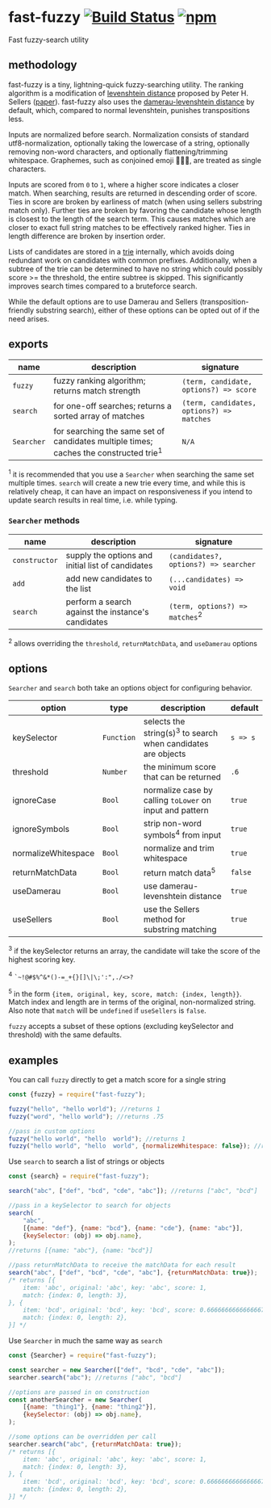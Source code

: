 # fast-fuzzy [![Build Status](https://travis-ci.com/EthanRutherford/fast-fuzzy.svg?branch=master)](https://travis-ci.com/EthanRutherford/fast-fuzzy) [![npm](https://img.shields.io/npm/v/fast-fuzzy.svg)](https://www.npmjs.com/package/fast-fuzzy)
Fast fuzzy-search utility

## methodology
fast-fuzzy is a tiny, lightning-quick fuzzy-searching utility.
The ranking algorithm is a modification of [levenshtein distance](https://en.wikipedia.org/wiki/Levenshtein_distance)
proposed by Peter H. Sellers ([paper](https://pdfs.semanticscholar.org/0517/aa6d420f66f74bd4b281e2ed0e2021f3d359.pdf)).
fast-fuzzy also uses the [damerau-levenshtein distance](https://en.wikipedia.org/wiki/Damerau%E2%80%93Levenshtein_distance)
by default, which, compared to normal levenshtein, punishes transpositions less.

Inputs are normalized before search.
Normalization consists of standard utf8-normalization,
optionally taking the lowercase of a string,
optionally removing non-word characters,
and optionally flattening/trimming whitespace.
Graphemes, such as conjoined emoji 👨‍👩‍👧‍, are treated as single characters.

Inputs are scored from `0` to `1`, where a higher score indicates a closer match.
When searching, results are returned in descending order of score.
Ties in score are broken by earliness of match (when using sellers substring match only).
Further ties are broken by favoring the candidate whose length is closest to the length of the search term.
This causes matches which are closer to exact full string matches to be effectively ranked higher.
Ties in length difference are broken by insertion order.

Lists of candidates are stored in a [trie](https://en.wikipedia.org/wiki/Trie) internally, which
avoids doing redundant work on candidates with common prefixes.
Additionally, when a subtree of the trie can be determined to have no string which could possibly
score >= the threshold, the entire subtree is skipped.
This significantly improves search times compared to a bruteforce search.

While the default options are to use Damerau and Sellers (transposition-friendly substring search),
either of these options can be opted out of if the need arises.

## exports
| name | description | signature |
| ---- | --------- | ------------ |
| `fuzzy` | fuzzy ranking algorithm; returns match strength | `(term, candidate, options?) => score` |
| `search` | for one-off searches; returns a sorted array of matches | `(term, candidates, options?) => matches` |
| `Searcher` | for searching the same set of candidates multiple times; caches the constructed trie<sup>1</sup> | `N/A` |

<sup>1</sup> it is recommended that you use a `Searcher` when searching the same set multiple times.
`search` will create a new trie every time, and while this is relatively cheap, it can have an
impact on responsiveness if you intend to update search results in real time, i.e. while typing.

### `Searcher` methods
| name | description | signature |
| ---- | --------- | ------------ |
| `constructor` | supply the options and initial list of candidates | `(candidates?, options?) => searcher` |
| `add` | add new candidates to the list | `(...candidates) => void` |
| `search` | perform a search against the instance's candidates  |`(term, options?) => matches`<sup>2</sup> |

<sup>2</sup> allows overriding the `threshold`, `returnMatchData`, and `useDamerau` options

## options
`Searcher` and `search` both take an options object for configuring behavior.

| option | type | description | default |
| ------ | ---- | ----------- | ------- |
| keySelector | `Function` | selects the string(s)<sup>3</sup> to search when candidates are objects | `s => s`
| threshold | `Number` | the minimum score that can be returned | `.6`
| ignoreCase | `Bool` | normalize case by calling `toLower` on input and pattern | `true`
| ignoreSymbols | `Bool` | strip non-word symbols<sup>4</sup> from input | `true`
| normalizeWhitespace | `Bool`| normalize and trim whitespace | `true`
| returnMatchData | `Bool` | return match data<sup>5</sup> | `false`
| useDamerau | `Bool` | use damerau-levenshtein distance | `true`
| useSellers | `Bool` | use the Sellers method for substring matching | `true`

<sup>3</sup> if the keySelector returns an array, the candidate will take the score of the highest scoring key.

<sup>4</sup> `` `~!@#$%^&*()-=_+{}[]\|\;':",./<>? ``

<sup>5</sup> in the form `{item, original, key, score, match: {index, length}}`. 
Match index and length are in terms of the original, non-normalized string.
Also note that `match` will be `undefined` if `useSellers` is `false`.

`fuzzy` accepts a subset of these options (excluding keySelector and threshold) with the same defaults.

## examples
You can call `fuzzy` directly to get a match score for a single string

```javascript
const {fuzzy} = require("fast-fuzzy");

fuzzy("hello", "hello world"); //returns 1
fuzzy("word", "hello world"); //returns .75

//pass in custom options
fuzzy("hello world", "hello  world"); //returns 1
fuzzy("hello world", "hello  world", {normalizeWhitespace: false}); //returns .90909090...
```

Use `search` to search a list of strings or objects

```javascript
const {search} = require("fast-fuzzy");

search("abc", ["def", "bcd", "cde", "abc"]); //returns ["abc", "bcd"]

//pass in a keySelector to search for objects
search(
    "abc",
    [{name: "def"}, {name: "bcd"}, {name: "cde"}, {name: "abc"}],
    {keySelector: (obj) => obj.name},
);
//returns [{name: "abc"}, {name: "bcd"}]

//pass returnMatchData to receive the matchData for each result
search("abc", ["def", "bcd", "cde", "abc"], {returnMatchData: true});
/* returns [{
    item: 'abc', original: 'abc', key: 'abc', score: 1,
    match: {index: 0, length: 3},
}, { 
    item: 'bcd', original: 'bcd', key: 'bcd', score: 0.6666666666666667,
    match: {index: 0, length: 2},
}] */
```

Use `Searcher` in much the same way as `search`

```javascript
const {Searcher} = require("fast-fuzzy");

const searcher = new Searcher(["def", "bcd", "cde", "abc"]);
searcher.search("abc"); //returns ["abc", "bcd"]

//options are passed in on construction
const anotherSearcher = new Searcher(
    [{name: "thing1"}, {name: "thing2"}],
    {keySelector: (obj) => obj.name},
);

//some options can be overridden per call
searcher.search("abc", {returnMatchData: true});
/* returns [{
    item: 'abc', original: 'abc', key: 'abc', score: 1,
    match: {index: 0, length: 3},
}, { 
    item: 'bcd', original: 'bcd', key: 'bcd', score: 0.6666666666666667,
    match: {index: 0, length: 2},
}] */
```
